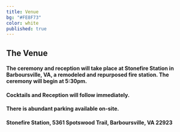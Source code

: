 ```yaml
---
title: Venue
bg: "#FE8F73"
color: white
published: true
---
```


## The Venue

#### The ceremony and reception will take place at Stonefire Station in Barboursville, VA, a remodeled and repurposed fire station. The ceremony will begin at 5:30pm.

#### Cocktails and Reception will follow immediately.

#### There is abundant parking available on-site.

#### Stonefire Station, 5361 Spotswood Trail, Barboursville, VA 22923
